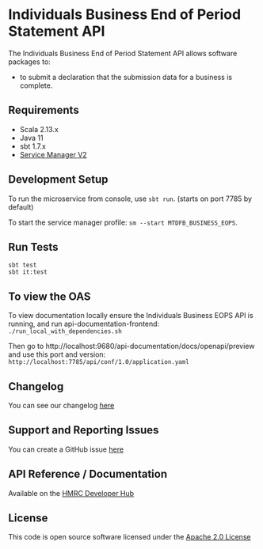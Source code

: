 Individuals Business End of Period Statement API
========================
The Individuals Business End of Period Statement API allows software packages to:

* to submit a declaration that the submission data for a business is complete.

## Requirements

- Scala 2.13.x
- Java 11
- sbt 1.7.x
- [Service Manager V2](https://github.com/hmrc/sm2)

## Development Setup

To run the microservice from console, use `sbt run`. (starts on port 7785 by default)

To start the service manager profile: `sm --start MTDFB_BUSINESS_EOPS`.

## Run Tests

```
sbt test
sbt it:test
```

## To view the OAS

To view documentation locally ensure the Individuals Business EOPS API is running, and run api-documentation-frontend:
`./run_local_with_dependencies.sh`

Then go to http://localhost:9680/api-documentation/docs/openapi/preview and use this port and version:
`http://localhost:7785/api/conf/1.0/application.yaml`

## Changelog

You can see our changelog [here](https://github.com/hmrc/income-tax-mtd-changelog)

## Support and Reporting Issues

You can create a GitHub issue [here](https://github.com/hmrc/income-tax-mtd-changelog/issues)

## API Reference / Documentation

Available on
the [HMRC Developer Hub](https://developer.service.hmrc.gov.uk/api-documentation/docs/api/service/individuals-business-eops-api)

## License

This code is open source software licensed under
the [Apache 2.0 License]("http://www.apache.org/licenses/LICENSE-2.0.html")
